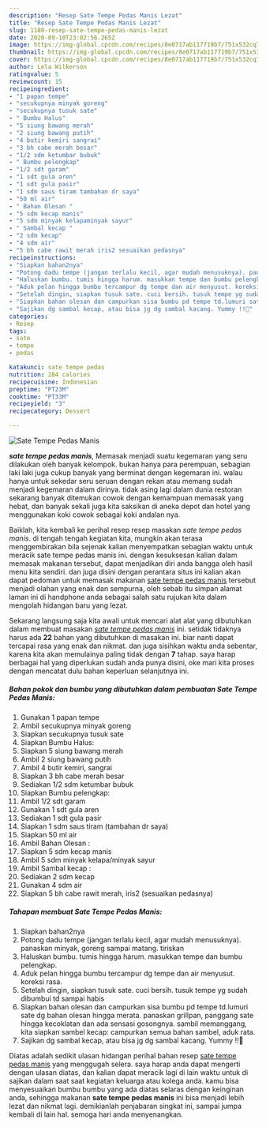 ```yaml
---
description: "Resep Sate Tempe Pedas Manis Lezat"
title: "Resep Sate Tempe Pedas Manis Lezat"
slug: 1180-resep-sate-tempe-pedas-manis-lezat
date: 2020-09-10T23:02:56.265Z
image: https://img-global.cpcdn.com/recipes/8e0717ab117719b7/751x532cq70/sate-tempe-pedas-manis-foto-resep-utama.jpg
thumbnail: https://img-global.cpcdn.com/recipes/8e0717ab117719b7/751x532cq70/sate-tempe-pedas-manis-foto-resep-utama.jpg
cover: https://img-global.cpcdn.com/recipes/8e0717ab117719b7/751x532cq70/sate-tempe-pedas-manis-foto-resep-utama.jpg
author: Lela Wilkerson
ratingvalue: 5
reviewcount: 15
recipeingredient:
- "1 papan tempe"
- "secukupnya minyak goreng"
- "secukupnya tusuk sate"
- " Bumbu Halus"
- "5 siung bawang merah"
- "2 siung bawang putih"
- "4 butir kemiri sangrai"
- "3 bh cabe merah besar"
- "1/2 sdm ketumbar bubuk"
- " Bumbu pelengkap"
- "1/2 sdt garam"
- "1 sdt gula aren"
- "1 sdt gula pasir"
- "1 sdm saus tiram tambahan dr saya"
- "50 ml air"
- " Bahan Olesan "
- "5 sdm kecap manis"
- "5 sdm minyak kelapaminyak sayur"
- " Sambal kecap "
- "2 sdm kecap"
- "4 sdm air"
- "5 bh cabe rawit merah iris2 sesuaikan pedasnya"
recipeinstructions:
- "Siapkan bahan2nya"
- "Potong dadu tempe (jangan terlalu kecil, agar mudah menusuknya). panaskan minyak, goreng sampai matang. tiriskan"
- "Haluskan bumbu. tumis hingga harum. masukkan tempe dan bumbu pelengkap."
- "Aduk pelan hingga bumbu tercampur dg tempe dan air menyusut. koreksi rasa."
- "Setelah dingin, siapkan tusuk sate. cuci bersih. tusuk tempe yg sudah dibumbui td sampai habis"
- "Siapkan bahan olesan dan campurkan sisa bumbu pd tempe td.lumuri sate dg bahan olesan hingga merata. panaskan grillpan, panggang sate hingga kecoklatan dan ada sensasi gosongnya. sambil memanggang, kita siapkan sambel kecap: campurkan semua bahan sambel, aduk rata."
- "Sajikan dg sambal kecap, atau bisa jg dg sambal kacang. Yummy !!💖"
categories:
- Resep
tags:
- sate
- tempe
- pedas

katakunci: sate tempe pedas 
nutrition: 284 calories
recipecuisine: Indonesian
preptime: "PT23M"
cooktime: "PT33M"
recipeyield: "3"
recipecategory: Dessert

---
```



![Sate Tempe Pedas Manis](https://img-global.cpcdn.com/recipes/8e0717ab117719b7/751x532cq70/sate-tempe-pedas-manis-foto-resep-utama.jpg)

<b><i>sate tempe pedas manis</i></b>, Memasak menjadi suatu kegemaran yang seru dilakukan oleh banyak kelompok. bukan hanya para perempuan, sebagian laki laki juga cukup banyak yang berminat dengan kegemaran ini. walau hanya untuk sekedar seru seruan dengan rekan atau memang sudah menjadi kegemaran dalam dirinya. tidak asing lagi dalam dunia restoran sekarang banyak ditemukan cowok dengan kemampuan memasak yang hebat, dan banyak sekali juga kita saksikan di aneka depot dan hotel yang menggunakan koki cowok sebagai koki andalan nya.

Baiklah, kita kembali ke perihal resep resep masakan <i>sate tempe pedas manis</i>. di tengah tengah kegiatan kita, mungkin akan terasa menggembirakan bila sejenak kalian menyempatkan sebagian waktu untuk meracik sate tempe pedas manis ini. dengan kesuksesan kalian dalam memasak makanan tersebut, dapat menjadikan diri anda bangga oleh hasil menu kita sendiri. dan juga disini dengan perantara situs ini kalian akan dapat pedoman untuk memasak makanan <u>sate tempe pedas manis</u> tersebut menjadi olahan yang enak dan sempurna, oleh sebab itu simpan alamat laman ini di handphone anda sebagai salah satu rujukan kita dalam mengolah hidangan baru yang lezat.




Sekarang langsung saja kita awali untuk mencari alat alat yang dibutuhkan dalam membuat masakan <u><i>sate tempe pedas manis</i></u> ini. setidak tidaknya harus ada <b>22</b> bahan yang dibutuhkan di masakan ini. biar nanti dapat tercapai rasa yang enak dan nikmat. dan juga sisihkan waktu anda sebentar, karena kita akan memulainya paling tidak dengan <b>7</b> tahap. saya harap berbagai hal yang diperlukan sudah anda punya disini, oke mari kita proses dengan mencatat dulu bahan keperluan selanjutnya ini.

<!--inarticleads1-->

##### Bahan pokok dan bumbu yang dibutuhkan dalam pembuatan Sate Tempe Pedas Manis:

1. Gunakan 1 papan tempe
1. Ambil secukupnya minyak goreng
1. Siapkan secukupnya tusuk sate
1. Siapkan  Bumbu Halus:
1. Siapkan 5 siung bawang merah
1. Ambil 2 siung bawang putih
1. Ambil 4 butir kemiri, sangrai
1. Siapkan 3 bh cabe merah besar
1. Sediakan 1/2 sdm ketumbar bubuk
1. Siapkan  Bumbu pelengkap:
1. Ambil 1/2 sdt garam
1. Gunakan 1 sdt gula aren
1. Sediakan 1 sdt gula pasir
1. Siapkan 1 sdm saus tiram (tambahan dr saya)
1. Siapkan 50 ml air
1. Ambil  Bahan Olesan :
1. Siapkan 5 sdm kecap manis
1. Ambil 5 sdm minyak kelapa/minyak sayur
1. Ambil  Sambal kecap :
1. Sediakan 2 sdm kecap
1. Gunakan 4 sdm air
1. Siapkan 5 bh cabe rawit merah, iris2 (sesuaikan pedasnya)




<!--inarticleads2-->

##### Tahapan membuat Sate Tempe Pedas Manis:

1. Siapkan bahan2nya
1. Potong dadu tempe (jangan terlalu kecil, agar mudah menusuknya). panaskan minyak, goreng sampai matang. tiriskan
1. Haluskan bumbu. tumis hingga harum. masukkan tempe dan bumbu pelengkap.
1. Aduk pelan hingga bumbu tercampur dg tempe dan air menyusut. koreksi rasa.
1. Setelah dingin, siapkan tusuk sate. cuci bersih. tusuk tempe yg sudah dibumbui td sampai habis
1. Siapkan bahan olesan dan campurkan sisa bumbu pd tempe td.lumuri sate dg bahan olesan hingga merata. panaskan grillpan, panggang sate hingga kecoklatan dan ada sensasi gosongnya. sambil memanggang, kita siapkan sambel kecap: campurkan semua bahan sambel, aduk rata.
1. Sajikan dg sambal kecap, atau bisa jg dg sambal kacang. Yummy !!💖




Diatas adalah sedikit ulasan hidangan perihal bahan resep <u>sate tempe pedas manis</u> yang menggugah selera. saya harap anda dapat mengerti dengan ulasan diatas, dan kalian dapat meracik lagi di lain waktu untuk di sajikan dalam saat saat kegiatan keluarga atau kolega anda. kamu bisa menyesuaikan bumbu bumbu yang ada diatas selaras dengan keinginan anda, sehingga makanan <b>sate tempe pedas manis</b> ini bisa menjadi lebih lezat dan nikmat lagi. demikianlah penjabaran singkat ini, sampai jumpa kembali di lain hal. semoga hari anda menyenangkan.
